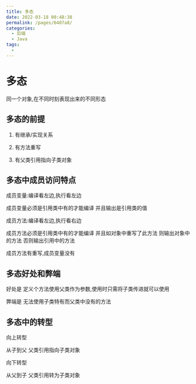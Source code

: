 ```yaml
---
title: 多态
date: 2022-03-18 00:48:38
permalink: /pages/6407a8/
categories:
  - 后端
  - Java
tags:
  - 
---
```

# 多态

同一个对象,在不同时刻表现出来的不同形态



## 多态的前提

1. 有继承/实现关系

2. 有方法重写
3. 有父类引用指向子类对象

## 多态中成员访问特点

成员变量:编译看左边,执行看左边    

成员变量必须是引用类中有的才能编译  并且输出是引用类的值



成员方法:编译看左边,执行看右边

成员方法必须是引用类中有的才能编译  并且如对象中重写了此方法 则输出对象中的方法 否则输出引用中的方法



成员方法有重写,成员变量没有



## 多态好处和弊端

好处是 定义个方法使用父类作为参数,使用时只需将子类传进就可以使用

弊端是 无法使用子类特有而父类中没有的方法





## 多态中的转型

向上转型

从子到父   父类引用指向子类对象

向下转型

从父到子  父类引用转为子类对象



